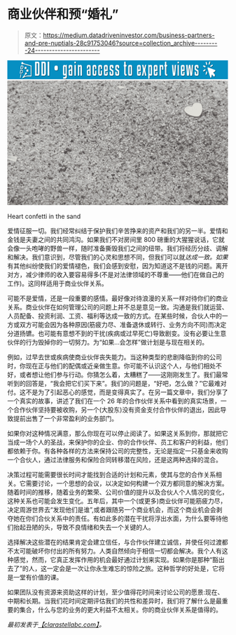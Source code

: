 # 商业伙伴和预“婚礼”

> 原文：<https://medium.datadriveninvestor.com/business-partners-and-pre-nuptials-28c91753046?source=collection_archive---------24----------------------->

[![](img/919154f90999fba2aaf4bf14bb709e6a.png)](http://www.track.datadriveninvestor.com/1B9E)![](img/c1617bce83873a52188a9534122d703d.png)

Heart confetti in the sand

爱情征服一切。我们经常纠结于保护我们辛苦挣来的资产和我们的另一半。爱情和金钱是夫妻之间的共同鸿沟。如果我们不对房间里 800 磅重的大猩猩说话，它就会像一头咆哮的野兽一样，随时准备撕毁我们之间的纽带。我们将经历分歧、调解和解决。我们意识到，尽管我们的心灵和思想不同，但我们可以就*达成一致。如果*有其他纠纷使我们的爱情褪色，我们会感到安慰，因为知道这不是钱的问题。离开对方，减少律师的收入要容易得多(不是对法律领域的不尊重——他们在做自己的工作)。这同样适用于商业伙伴关系。

可能不是爱情，还是一段重要的感情。最好像对待浪漫的关系一样对待你们的商业关系。商业伙伴在如何管理公司的问题上并不总是意见一致。沟通是我们就运营、人员配备、投资利润、工资、福利等达成一致的方式。在某些时候，合伙人中的一方或双方可能会因为各种原因(筋疲力尽、准备退休或转行、业务方向不同)而决定分道扬镳。也可能有意想不到的干扰(疾病或过早死亡)导致剧变。没有必要让生意伙伴的行为毁掉你的一切努力。为“如果…会怎样”做计划是与现在相关的。

例如，过早去世或疾病使商业伙伴丧失能力。当这种类型的悲剧降临到你的公司时，你现在正与他们的配偶或近亲做生意。你可能不认识这个人，与他们相处不好，或者想让他们参与行动。你猜怎么着，太糟糕了——这刚刚发生了。我们最常听到的回答是，“我会把它们买下来”。我们的问题是，“好吧，怎么做？”它最难对付。这不是为了引起恶心的感觉，而是变得真实了。在另一篇文章中，我们分享了一个真实的故事，讲述了我们在一个 26 年的合作伙伴关系中看到的真实场景，一个合作伙伴坚持要被收购，另一个(大股东)没有资金支付合作伙伴的退出，因此导致提前出售了一个非常盈利的业务部门。

如果你对这种情况满意，那么你现在可以停止阅读了。如果这关系到你，那就把它当成一场个人的圣战，来保护你的企业、你的合作伙伴、员工和客户的利益，他们都依赖于你。有各种各样的方法来保持公司的完整性，无论是指定一只基金来收购一个合伙人，通过法律服务和保险合同转移潜在风险，还是这两种选择的混合。

决策过程可能需要很长时间才能找到合适的计划和元素，使其与您的合作关系相关。它需要讨论，一个思想的会议，以决定如何构建一个双方都同意的解决方案。随着时间的推移，随着业务的繁荣、公司价值的提升以及合伙人个人情况的变化，这种关系也可能会发生变化。五年后，其中一个(或更多)商业伙伴可能筋疲力尽，决定周游世界去“发现他们是谁”,或者跟随另一个商业机会，而这个商业机会会剥夺她在你们合伙关系中的责任。有如此多的潜在干扰将浮出水面，为什么要等待他们抬起丑陋的头，导致不良情绪和失去一个关键的人。

选择解决这些潜在的结果肯定会建立信任，与合作伙伴建立诚信，并使任何过渡都不太可能破坏你付出的所有努力。人类自然倾向于相信一切都会解决。我个人有这种感觉，然而，它真正发挥作用的机会最好通过计划来实现。如果你是那种“豁出去了”的人，这一定会是一次让你永生难忘的惊险之旅。这种哲学的好处是，它将是一堂有价值的课。

如果团队没有资源来资助这样的计划，至少值得花时间来讨论公司的愿景:现在、中期和长期。当我们花时间定期评估我们的共性和差异时，我们将了解什么是最重要的集合，什么与您的业务的更大利益不太相关。你的商业伙伴关系是值得的。

*最初发表于*[*【clarastellabc.com】*](https://clarastellabc.com/archive/2018/7/18/business-partners-and-pre-nuptials)*。*
